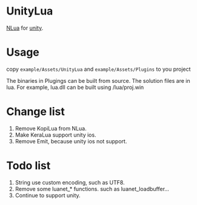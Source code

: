 # UnityLua #

[NLua](https://github.com/NLua/NLua) for [unity](http://www.unity3d.com/).

# Usage #
copy `example/Assets/UnityLua` and `example/Assets/Plugins` to you project

The binaries in Plugings can be built from source. The solution files are in lua. For example, lua.dll can be built using /lua/proj.win

# Change list #
1. Remove KopiLua from NLua.
1. Make KeraLua support unity ios. 
1. Remove Emit, because unity ios not support.


# Todo list #
1. String use custom encoding, such as UTF8.
1. Remove some luanet_* functions. such as luanet_loadbuffer...
1. Continue to support unity.
